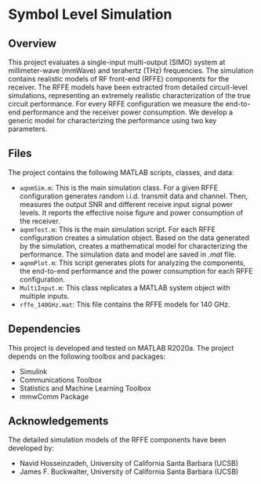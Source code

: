 # Symbol Level Simulation

## Overview
This project evaluates a single-input multi-output (SIMO) system at millimeter-wave (mmWave) and terahertz (THz) frequencies. The simulation contains realistic models of RF front-end (RFFE) components for the receiver. The RFFE models have been extracted from detailed circuit-level simulations, representing an extremely realistic characterization of the true circuit performance. For every RFFE configuration we measure the end-to-end performance and the receiver power consumption. We develop a generic model for characterizing the performance using two key parameters.

## Files
The project contains the following MATLAB scripts, classes, and data:
- ```aqnmSim.m```: This is the main simulation class. For a given RFFE configuration generates random i.i.d. transmit data and channel. Then, measures the output SNR and different receive input signal power levels. It reports the effective noise figure and power consumption of the receiver.
- ```aqnmTest.m```: This is the main simulation script. For each RFFE configuration creates a simulation object. Based on the data generated by the simulation, creates a mathematical model for characterizing the performance. The simulation data and model are saved in *.mat* file.
- ```aqnmPlot.m```: This script generates plots for analyzing the components, the end-to-end performance and the power consumption for each RFFE configuration.
- ```MultiInput.m```: This class replicates a MATLAB system object with multiple inputs.
- ```rffe_140GHz.mat```: This file contains the RFFE models for 140 GHz.

## Dependencies
This project is developed and tested on MATLAB R2020a. The project depends on the following toolbox and packages:
- Simulink
- Communications Toolbox
- Statistics and Machine Learning Toolbox
- mmwComm Package

## Acknowledgements
The detailed simulation models of the RFFE components have been developed by:
- Navid Hosseinzadeh, University of California Santa Barbara (UCSB)
- James F. Buckwalter, University of California Santa Barbara (UCSB)